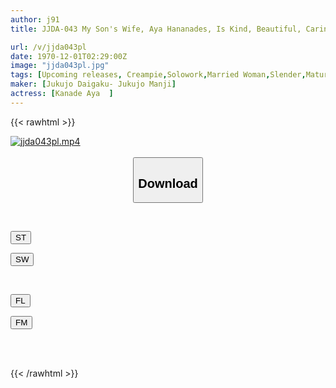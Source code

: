 ```yaml
---
author: j91
title: JJDA-043 My Son's Wife, Aya Hananades, Is Kind, Beautiful, Caring, Sexy, And Impatient.

url: /v/jjda043pl
date: 1970-12-01T02:29:00Z
image: "jjda043pl.jpg"
tags: [Upcoming releases, Creampie,Solowork,Married Woman,Slender,Mature Woman,Cuckold	]
maker: [Jukujo Daigaku- Jukujo Manji]
actress: [Kanade Aya  ]
---
```



{{< rawhtml >}}

<div class="video" data-videoid="pending_link.html">
    <a href="javascript:;">
        <img src="/v/jjda043pl/jjda043pl.jpg" width="WIDTH" height="HEIGHT" alt="jjda043pl.mp4" loading="lazy">
    </a>
</div>

<script type="text/javascript" src="https://j91.asia/asset/on-demand-pend.js"></script>

<br>
  <link rel="stylesheet" href="https://j91.asia/asset/bs5.css">
  
  <center>
  <button class="btn btn-primary" type="button" data-bs-toggle="collapse" data-bs-target=".multi-collapse" aria-expanded="false" aria-controls="multiCollapseExample1 multiCollapseExample2"><h2>Download</h2></button></center>
</p>
<div class="row">
  <div class="col">
    <div class="collapse multi-collapse" id="multiCollapseExample1">
      <div class="card card-body">
	      	      <br>
<div class="buttons">  
<p><a href="https://j91.asia/pending_link.html" target="_blank"><button class="btn-hover color-3"><i class="fa fa-download"></i> ST</button></a></p>
<p><a href="https://j91.asia/pending_link.html" target="_blank"><button class="btn-hover color-2"><i class="fa fa-download"></i> SW</button></a></p></div>
    </div>
  </div>
</div>
  <div class="col">
    <div class="collapse multi-collapse" id="multiCollapseExample2">
      <div class="card card-body">
	      <br>
<div class="buttons">
<p><a href="https://j91.asia/pending_link.html" target="_blank"><button class="btn-hover color-9"><i class="fa fa-download"></i> FL</button></a></p>
<p><a href="https://j91.asia/pending_link.html" target="_blank"><button class="btn-hover color-8"><i class="fa fa-download"></i> FM</button></a></p></div>
<br><br>
      </div>
    </div>
  </div>
</div>

{{< /rawhtml >}}